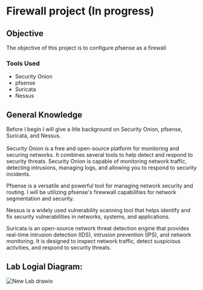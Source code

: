 # Firewall project (In progress)

## Objective

The objective of this project is to configure pfsense as a firewall 

### Tools Used

- Security Onion
- pfsense
- Suricata
- Nessus

## General Knowledge
Before I begin I will give a litle background on Security Onion, pfsense, Suricata, and Nessus.
<br> <br>
Security Onion is a free and open-source platform for monitoring and securing networks. It combines several tools to help detect and respond to security threats. Security Onion is capable of monitoring network traffic, detecting intrusions, managing logs, and allowing you to respond to security incidents. <br>

Pfsense is a versatile and powerful tool for managing network security and routing. I will be utilizing pfsense's firewwall capabilities for network segmentation and security. <br> 

Nessus is a widely used vulnerability scanning tool that helps identify and fix security vulnerabilities in networks, systems, and applications. <br>

Suricata is an open-source network threat detection engine that provides real-time intrusion detection (IDS), intrusion prevention (IPS), and network monitoring. It is designed to inspect network traffic, detect suspicious activities, and respond to security threats.

## Lab Logial Diagram:
![New Lab drawio](https://github.com/user-attachments/assets/208414c4-a506-41ff-a694-4e5f823ba359)




